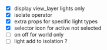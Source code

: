 -[x] display view_layer lights only
-[x] isolate operator
-[x] extra props for specific light types
-[x] selector icon for active not selected
-[ ] on off for world only
-[ ] light add to isolation ?